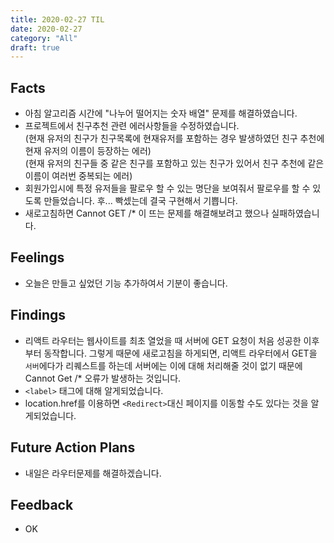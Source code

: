```yaml
---
title: 2020-02-27 TIL
date: 2020-02-27
category: "All"
draft: true
---
```


## Facts

- 아침 알고리즘 시간에 "나누어 떨어지는 숫자 배열" 문제를 해결하였습니다.
- 프로젝트에서 친구추천 관련 에러사항들을 수정하였습니다.  
(현재 유저의 친구가 친구목록에 현재유저를 포함하는 경우 발생하였던 친구 추천에 현재 유저의 이름이 등장하는 에러)  
(현재 유저의 친구들 중 같은 친구를 포함하고 있는 친구가 있어서 친구 추천에 같은 이름이 여러번 중복되는 에러)
- 회원가입시에 특정 유저들을 팔로우 할 수 있는 명단을 보여줘서 팔로우를 할 수 있도록 만들었습니다. 후... 빡셌는데 결국 구현해서 기쁩니다.
- 새로고침하면 Cannot GET /* 이 뜨는 문제를 해결해보려고 했으나 실패하였습니다.

## Feelings

- 오늘은 만들고 싶었던 기능 추가하여서 기분이 좋습니다.

## Findings

- 리액트 라우터는 웹사이트를 최초 열었을 때 서버에 GET 요청이 처음 성공한 이후부터 동작합니다. 그렇게 때문에 새로고침을 하게되면, 리액트 라우터에서 GET을 `서버`에다가 리퀘스트를 하는데 서버에는 이에 대해 처리해줄 것이 없기 때문에 Cannot Get /* 오류가 발생하는 것입니다.
- `<label>` 태그에 대해 알게되었습니다.
- location.href를 이용하면 `<Redirect>`대신 페이지를 이동할 수도 있다는 것을 알게되었습니다.

## Future Action Plans

- 내일은 라우터문제를 해결하겠습니다.

## Feedback

- OK
